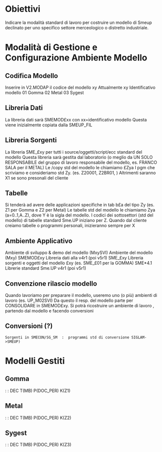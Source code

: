 # Obiettivi
Indicare la modalità standard di lavoro per costruire un modello di Smeup declinato
per uno specifico settore merceologico o distretto industriale.

# Modalità di Gestione e Configurazione Ambiente Modello
## Codifica Modello
Inserire in V2.MODAP il codice del modello xy
Attualmente
 xy Identificativo modello
01 Gomma
02 Metal
03 Sygest

## Libreria Dati
La libreria dati sarà SMEMOD£xx con xx=identificativo modello
Questa viene inizialmente copiata dalla SMEUP_FIL

## Libreria Sorgenti
La libreria SME_£xy per tutti i source/oggetti/script/ecc standard del modello
Questa libreria sarà gestita dal laboratorio (o meglio da UN SOLO RESPONSABILE del gruppo di lavoro responsabile del modello, es. FRANCO SALA per il METAL)
Le /copy std del modello le chiamiamo £Zya
I pgm che scriviamo e consideriamo std Zy. (es. Z20001, Z2BR01, )
Altrimenti saranno X1 se sono presonali del cliente

## Tabelle
Si tenderà ad avere delle applicazioni specifiche in tab b£a del tipo Zy (es. Z1 per Gomma e Z2
per Metal)
Le tabelle std del modello le chiamiamo Zya	(a=0..1,A..Z), dove Y è la sigla del modello.
I codici dei sottosettori (std del modello) di tabelle standard Sme.UP iniziano per Z.
Quando dal cliente creiamo tabelle o programmi personali, inizieranno sempre per X

## Ambiente Applicativo
Ambiente di sviluppo & demo del modello (MxySVI)
Ambiente del modello (Mxy)
	SMEMOD£xy	Libreria dati alla v4r1 (poi v5r1)
	SME_£xy	Libreria sorgenti e oggetti del modello £xy (es. SME_£01 per la GOMMA)
	SME*4.1	Librerie standard Sme.UP v4r1 (poi v5r1)

## Convenzione rilascio modello

Quando lavoriamo per preparare il modello, useremo uno (o più) ambienti di lavoro (es. UP_M02SVI)
Da questo il resp. del modello parte per CONSOLIDARE in SMEMOD£xy.
Si potrà ricostruire un ambiente di lavoro , partendo dal modello e facendo conversioni


## Conversioni (?)
	Sorgenti in SMECON/SG_SM  :  programmi std di conversione SIGLAM->SMEUP)

# Modelli Gestiti
## Gomma
 :  : DEC T(MB) P(DOC_PER) K(Z1)
## Metal
 :  : DEC T(MB) P(DOC_PER) K(Z2)
## Sygest
 :  : DEC T(MB) P(DOC_PER) K(Z3)










